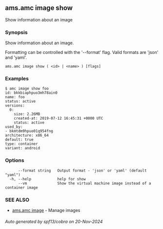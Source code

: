 ## ams.amc image show

Show information about an image

### Synopsis

Show information about an image.

Formatting can be controlled with the '--format' flag.
Valid formats are 'json' and 'yaml'.

```
ams.amc image show ( <id> | <name> ) [flags]
```

### Examples

```
$ amc image show foo
id: bkkbiaphpuo3mh78ain0
name: foo
status: active
versions:
  0:
    size: 2.26MB
    created-at: 2019-07-12 16:45:31 +0000 UTC
    status: active
used_by:
- bkmtdm9hpuo01q954fng
architecture: x86_64
default: true
type: container
variant: android

```

### Options

```
      --format string   Output format - 'json' or 'yaml' (default "yaml")
  -h, --help            help for show
      --vm              Show the virtual machine image instead of a container image
```

### SEE ALSO

* [ams.amc image](ams.amc_image.md)	 - Manage images

###### Auto generated by spf13/cobra on 20-Nov-2024
